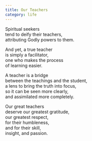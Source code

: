 ```yaml
---
title: Our Teachers
category: life
---
```

Spiritual seekers   
tend to deify their teachers,   
attributing Godly powers to them. 

And yet, a true teacher   
is simply a facilitator,   
one who makes the process   
of learning easier. 

A teacher is a bridge   
between the teachings and the student,   
a lens to bring the truth into focus,   
so it can be seen more clearly,   
and assimilated more completely. 

Our great teachers   
deserve our greatest gratitude,  
our greatest respect,   
for their humbleness,   
and for their skill,   
insight, and passion.
